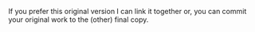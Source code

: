 If you prefer this original version I can link it together or, you can commit your original work to the (other) final copy.
